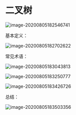 # 二叉树

![image-20200805182546741](https://tva1.sinaimg.cn/large/007S8ZIlly1ghg402vkcwj31te0u0k5q.jpg)

基本定义：

![image-20200805182702622](https://tva1.sinaimg.cn/large/007S8ZIlly1ghg41e8cgdj31jn0u0hdu.jpg)

常见术语：

![image-20200805183043813](https://tva1.sinaimg.cn/large/007S8ZIlly1ghg458dan1j31nf0u07wi.jpg)

![image-20200805183250777](https://tva1.sinaimg.cn/large/007S8ZIlly1ghg47fjzgjj31l90u0qv6.jpg)

![image-20200805183426726](https://tva1.sinaimg.cn/large/007S8ZIlly1ghg493dq4tj31j80u01ky.jpg)

总结：

![image-20200805183503356](https://tva1.sinaimg.cn/large/007S8ZIlly1ghg49qdqdxj320l0u07wh.jpg)